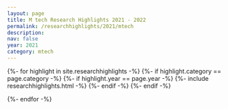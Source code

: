 ```yaml
---
layout: page
title: M tech Research Highlights 2021 - 2022
permalink: /researchhighlights/2021/mtech
description: 
nav: false
year: 2021
category: mtech
---
```


<div class="container">
{%- for highlight in site.researchhighlights -%}
{%- if highlight.category == page.category -%}
{%- if highlight.year == page.year -%}
    {%- include researchhighlights.html -%}
{%- endif -%}
{%- endif -%}

{%- endfor -%}
